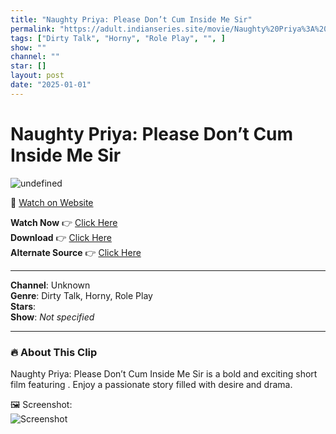 ```yaml
---
title: "Naughty Priya: Please Don’t Cum Inside Me Sir"
permalink: "https://adult.indianseries.site/movie/Naughty%20Priya%3A%20Please%20Don%E2%80%99t%20Cum%20Inside%20Me%20Sir"
tags: ["Dirty Talk", "Horny", "Role Play", "", ]
show: ""
channel: ""
star: []
layout: post
date: "2025-01-01"
---
```


# Naughty Priya: Please Don’t Cum Inside Me Sir

![undefined](https://desisins.com/wp-content/uploads/2024/10/Naughty-Priya-Student-Teacher-DesiSins.com_.jpg)

🔗 [Watch on Website](https://adult.indianseries.site/movie/Naughty%20Priya%3A%20Please%20Don%E2%80%99t%20Cum%20Inside%20Me%20Sir)

**Watch Now** 👉 [Click Here](https://adult.indianseries.site/movie/Naughty%20Priya%3A%20Please%20Don%E2%80%99t%20Cum%20Inside%20Me%20Sir)  
**Download** 👉 [Click Here](https://adult.indianseries.site/movie/Naughty%20Priya%3A%20Please%20Don%E2%80%99t%20Cum%20Inside%20Me%20Sir)  
**Alternate Source** 👉 [Click Here](https://adult.indianseries.site/movie/Naughty%20Priya%3A%20Please%20Don%E2%80%99t%20Cum%20Inside%20Me%20Sir)

---

**Channel**: Unknown  
**Genre**: Dirty Talk, Horny, Role Play  
**Stars**:   
**Show**: *Not specified*

---

### 🔥 About This Clip

Naughty Priya: Please Don’t Cum Inside Me Sir is a bold and exciting short film featuring . Enjoy a passionate story filled with desire and drama.
 
🖼️ Screenshot:  
![Screenshot](https://desisins.com/wp-content/uploads/2024/10/Naughty-Priya-Student-Teacher-DesiSins.com_.jpg)
